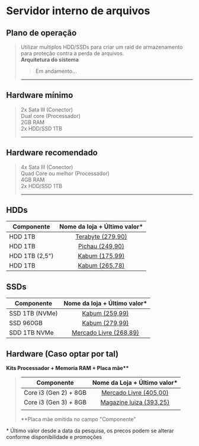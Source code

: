 # Servidor interno de arquivos
## Plano de operação
> Utilizar multiplos HDD/SSDs para criar um raid de armazenamento para proteção contra a perda de arquivos.   
> __Arquitetura do sistema__
>> Em andamento...
>____
## Hardware mínimo 
> 2x Sata III (Conector)  
> Dual core (Processador)   
> 2GB RAM  
> 2x HDD/SSD 1TB 
>____
## Hardware recomendado
> 4x Sata III (Conector)  
> Quad Core ou melhor (Processador)  
> 4GB RAM  
> 2x HDD/SSD 1TB  
>____
## HDDs
|Componente| Nome da loja + Último valor*|
|-|:-:|
|HDD 1TB|[Terabyte (279,90)](https://www.terabyteshop.com.br/produto/3382/hd-western-digital-caviar-blue-wd10ezex-1tb-7200rpm-64mb-sata-iii)|
|HDD 1TB|[Pichau (249,90)](https://www.pichau.com.br/hd-wd-blue-1tb-3-5-sata-iii-6gb-s-wd10ezex)|
|HDD 1TB (2,5")|[Kabum (175,99)](https://www.kabum.com.br/produto/426026/hd-notebook-western-digital-1tb-sata3-wd10spzx-7mm-5400-rpm)|
|HDD 1TB|[Kabum (265,78)](https://www.kabum.com.br/produto/196450/hd-western-digital-1tb-caviar-blue-7200-rpm-cache-64mb-3-5-sata-iii-wd10ezex)|
## SSDs
|Componente| Nome da loja + Último valor*|
|-|:-:|
|SSD 1TB (NVMe)|[Kabum (259,99)](https://www.kabum.com.br/produto/380745/ssd-1-tb-kingston-nv2-m-2-2280-pcie-nvme-leitura-3500-mb-s-e-gravacao-2100-mb-s-snv2s-1000g)|
|SSD 960GB|[Kabum (279,99)](https://www.kabum.com.br/produto/95217/ssd-960-gb-kingston-a400-sata-leitura-500mb-s-e-gravacao-450mb-s-sa400s37-960g)|
|SDD 1TB NVMe|[Mercado Livre (268,89)](https://www.mercadolivre.com.br/disco-solido-interno-kingston-snv2s1000g-1tb-azul-celeste/p/MLB19738268)|

## Hardware (Caso optar por tal)
__Kits Processador + Memoria RAM + Placa mãe**__
>|Componente| Nome da Loja + Último valor*|
>|-|:-:|
>|Core i3 (Gen 2) + 8GB|[Mercado Livre (405,00)](https://produto.mercadolivre.com.br/MLB-3065417569-kit-i3-2120-placa-me-h61-8gb-ddr3-cooler-nfe-_JM)|
>|Core i3 (Gen 3) + 8GB|[Magazine luiza (393,25)](https://www.magazineluiza.com.br/kit-pl-mae-h61-proc-i3-3220-memoria-8-gb-ddr3-cooler-rede-10-100-powerpc/p/kk2cfd36c5/in/pmae/)|
>|||
>
> **Placa mãe omitida no campo "Componente" 

\* Último valor desde a data da pesquisa, os precos podem se alterar conforme disponibilidade e promoções 

